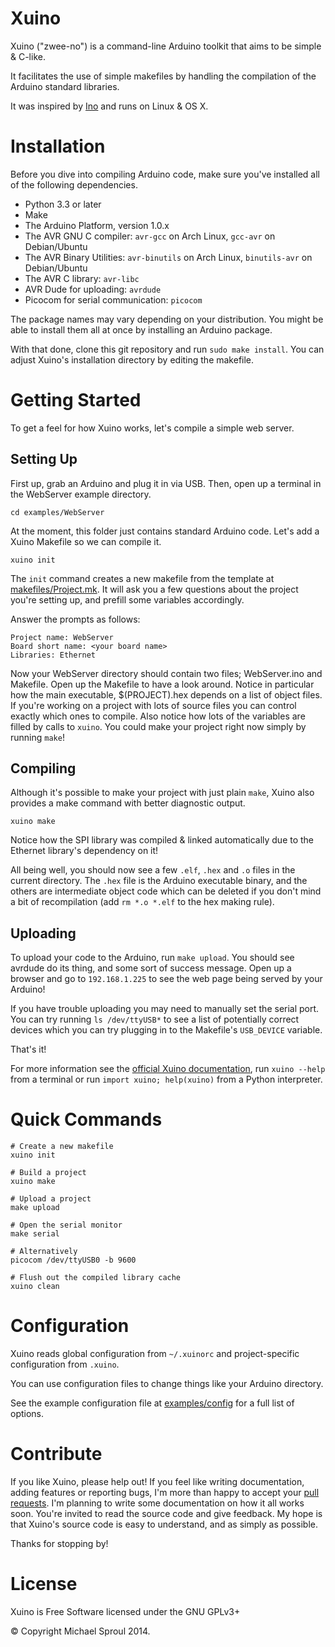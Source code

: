 Xuino
=====

Xuino ("zwee-no") is a command-line Arduino toolkit that aims to be simple & C-like.

It facilitates the use of simple makefiles by handling the compilation of the Arduino standard libraries.

It was inspired by [Ino](https://github.com/amperka/ino) and runs on Linux & OS X.

# Installation

Before you dive into compiling Arduino code, make sure you've installed all of the following dependencies.

* Python 3.3 or later
* Make
* The Arduino Platform, version 1.0.x
* The AVR GNU C compiler: `avr-gcc` on Arch Linux, `gcc-avr` on Debian/Ubuntu
* The AVR Binary Utilities: `avr-binutils` on Arch Linux, `binutils-avr` on Debian/Ubuntu
* The AVR C library: `avr-libc`
* AVR Dude for uploading: `avrdude`
* Picocom for serial communication: `picocom`

The package names may vary depending on your distribution. You might be able to install them all at once by installing an Arduino package.

With that done, clone this git repository and run `sudo make install`. You can adjust Xuino's installation directory by editing the makefile.

# Getting Started

To get a feel for how Xuino works, let's compile a simple web server.

## Setting Up

First up, grab an Arduino and plug it in via USB. Then, open up a terminal in the WebServer example directory.

```
cd examples/WebServer
```

At the moment, this folder just contains standard Arduino code. Let's add a Xuino Makefile so we can compile it.

```
xuino init
```

The `init` command creates a new makefile from the template at [makefiles/Project.mk](https://github.com/gnusouth/xuino/blob/master/makefiles/Project.mk). It will ask you a few questions about the project you're setting up, and prefill some variables accordingly.

Answer the prompts as follows:

```
Project name: WebServer
Board short name: <your board name>
Libraries: Ethernet
```

Now your WebServer directory should contain two files; WebServer.ino and Makefile. Open up the Makefile to have a look around. Notice in particular how the main executable, $(PROJECT).hex depends on a list of object files. If you're working on a project with lots of source files you can control exactly which ones to compile. Also notice how lots of the variables are filled by calls to `xuino`. You could make your project right now simply by running `make`!

## Compiling

Although it's possible to make your project with just plain `make`, Xuino also provides a make command with better diagnostic output.

```
xuino make
```

Notice how the SPI library was compiled & linked automatically due to the Ethernet library's dependency on it!

All being well, you should now see a few `.elf`, `.hex` and `.o` files in the current directory. The `.hex` file is the Arduino executable binary, and the others are intermediate object code which can be deleted if you don't mind a bit of recompilation (add `rm *.o *.elf` to the hex making rule).

## Uploading

To upload your code to the Arduino, run `make upload`. You should see avrdude do its thing, and some sort of success message. Open up a browser and go to `192.168.1.225` to see the web page being served by your Arduino!

If you have trouble uploading you may need to manually set the serial port. You can try running `ls /dev/ttyUSB*` to see a list of potentially correct devices which you can try plugging in to the Makefile's `USB_DEVICE` variable.

That's it!

For more information see the [official Xuino documentation](http://documentup.com/gnusouth/xuino), run `xuino --help` from a terminal or run `import xuino; help(xuino)` from a Python interpreter.

# Quick Commands

```
# Create a new makefile
xuino init

# Build a project
xuino make

# Upload a project
make upload

# Open the serial monitor
make serial

# Alternatively
picocom /dev/ttyUSB0 -b 9600

# Flush out the compiled library cache
xuino clean
```

# Configuration

Xuino reads global configuration from `~/.xuinorc` and project-specific configuration from `.xuino`.

You can use configuration files to change things like your Arduino directory.

See the example configuration file at [examples/config](https://github.com/gnusouth/xuino/blob/master/examples/config) for a full list of options.

# Contribute

If you like Xuino, please help out! If you feel like writing documentation, adding features or reporting bugs, I'm more than happy to accept your [pull requests](https://help.github.com/articles/using-pull-requests). I'm planning to write some documentation on how it all works soon. You're invited to read the source code and give feedback. My hope is that Xuino's source code is easy to understand, and as simply as possible.

Thanks for stopping by!

# License

Xuino is Free Software licensed under the GNU GPLv3+

&copy; Copyright Michael Sproul 2014.
